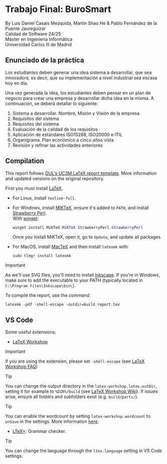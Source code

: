 # Trabajo Final: BuroSmart
By Luis Daniel Casais Mezquida, Martin Shao He & Pablo Fernández de la Puente Jaureguízar   
Calidad de Software 24/25  
Máster en Ingeniería Informática  
Universidad Carlos III de Madrid


## Enunciado de la práctica
Los estudiantes deben generar una idea sistema a desarrollar, que sea
innovadora, es decir, que su implementación a nivel industrial sea escasa hoy en
día.

Una vez generada la idea, los estudiantes deben pensar en un plan de negocio
para crear una empresa y desarrollar dicha idea en la misma.
A continuación, se deberá detallar lo siguiente:
1. Sistema a desarrollar. Nombre, Misión y Visión de la empresa
2. Requisitos del sistema
3. Requisitos del sistema
4. Evaluación de la calidad de los requisitos
5. Aplicación de estándares ISO15288, ISO20000 e ITIL
6. Organigrama. Plan económico a cinco años vista
7. Revisión y refinar las actividades anteriores


## Compilation
This report follows [GUL's UC3M LaTeX report
template](https://github.com/guluc3m/report-template/). More information and
updated versions on the original repository.

First you must install [LaTeX](https://www.latex-project.org/).

- For Linux, install `texlive-full`.
- For Windows, install [MiKTeX](https://miktex.org/download#win), ensure it's
added to `PATH`, and install [Strawberry Perl](https://strawberryperl.com/).  
  With [winget](https://github.com/microsoft/winget-cli):
  ```powershell
  winget install MiKTeX.MiKTeX StrawberryPerl.StrawberryPerl
  ```
  Once you install MiKTeX, open it, go to `Update`, and update all packages.

- For MacOS, install [MacTeX](https://www.tug.org/mactex/mactex-download.html)
and then install `latexmk` with:
    ```
    sudo tlmgr install latexmk
    ```

> [!IMPORTANT]
> As we'll use SVG files, you'll need to install [Inkscape](https://inkscape.org/).
> If you're in Windows, make sure to add the executable to your PATH (typically
> located in `C:\Program Files\Inkscape\bin\`).

To compile the report, use the command:
```
latexmk -pdf -shell-escape -outdir=build report.tex
```


## VS Code
Some useful extensions:
- [LaTeX Workshop](https://marketplace.visualstudio.com/items?itemName=James-Yu.latex-workshop)
> [!IMPORTANT]
> If you are using the extension, please set `-shell-escape` (see [LaTeX Workshop FAQ](https://github.com/James-Yu/LaTeX-Workshop/wiki/FAQ#how-to-pass--shell-escape-to-latexmk))

> [!TIP]
> You can change the output directory in the `latex-workshop.latex.outDir`,
> setting it for example to `%DIR%/build` (see [LaTeX Workshop Wiki](https://github.com/James-Yu/LaTeX-Workshop/wiki/View#latex-workshoplatexoutdir)).
> If issues arise, ensure all folders and subfolders exist (e.g. `build/parts/`).

> [!TIP]
> You can enable the wordcount by setting `latex-workshop.wordcount` to `onSave`
> in the settings. More information
> [here](https://github.com/James-Yu/LaTeX-Workshop/wiki/ExtraFeatures#counting-words).

- [LTeX+](https://marketplace.visualstudio.com/items?itemName=ltex-plus.vscode-ltex-plus): Grammar checker.
> [!TIP]
> You can change the language through the `ltex.language` setting in VS Code settings.
